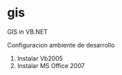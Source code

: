 gis
===

GIS in VB.NET

Configuracion ambiente de desarrollo
1. Instalar Vb2005
2. Instalar MS Office 2007

